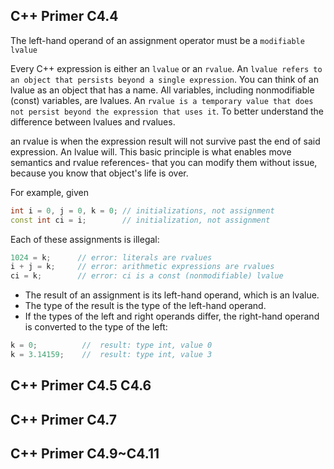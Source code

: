## C++ Primer C4.4
The left-hand operand of an assignment operator must be a ```modifiable``` ```lvalue ```

Every C++ expression is either an ```lvalue``` or an ```rvalue```. An ```lvalue refers to an object that persists beyond a single expression```. You can think of an lvalue as an object that has a name. All variables, including nonmodifiable (const) variables, are lvalues. An ```rvalue is a temporary value that does not persist beyond the expression that uses it```. To better understand the difference between lvalues and rvalues.

an rvalue is when the expression result will not survive past the end of said expression. An lvalue will. This basic principle is what enables move semantics and rvalue references- that you can modify them without issue, because you know that object's life is over.

For example, given
```cpp
int i = 0, j = 0, k = 0; // initializations, not assignment
const int ci = i;        // initialization, not assignment
```
Each of these assignments is illegal:
```cpp
1024 = k;      // error: literals are rvalues
i + j = k;     // error: arithmetic expressions are rvalues
ci = k;        // error: ci is a const (nonmodifiable) lvalue
```

* The result of an assignment is its left-hand operand, which is an lvalue. 
* The type of the result is the type of the left-hand operand. 
* If the types of the left and right operands differ, the right-hand operand is converted to the type of the left:
```cpp
k = 0;          //  result: type int, value 0
k = 3.14159;    //  result: type int, value 3
```

## C++ Primer C4.5 C4.6




## C++ Primer C4.7



## C++ Primer C4.9~C4.11
